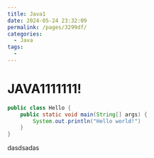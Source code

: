 ```yaml
---
title: Java1
date: 2024-05-24 23:32:09
permalink: /pages/3299df/
categories:
  - Java
tags:
  - 
---
```

# JAVA1111111!





```java
public class Hello {
    public static void main(String[] args) {
        System.out.println("Hello world!")
    }
}
```

dasdsadas
